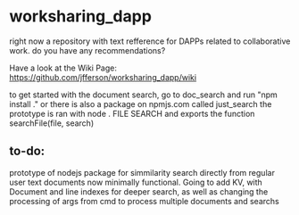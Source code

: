 # worksharing_dapp
right now a repository with text refference for DAPPs related to collaborative work. do you have any recommendations?

Have a look at the Wiki Page: https://github.com/jfferson/worksharing_dapp/wiki

to get started with the document search, go to doc_search and
run "npm install ." or there is also a package on npmjs.com called just_search
the prototype is ran with node . FILE SEARCH and exports the function searchFile(file, search)

## to-do:

prototype of nodejs package for simmilarity search directly from regular user text documents now minimally functional. Going to add KV, with Document
and line indexes for deeper search, as well as changing the processing of args from cmd to process multiple documents and searchs
